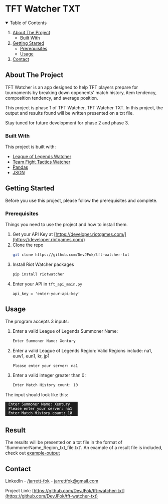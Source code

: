 # TFT Watcher TXT

<!-- TABLE OF CONTENTS -->
<details open="open">
  <summary>Table of Contents</summary>
  <ol>
    <li>
      <a href="#about-the-project">About The Project</a>
      <ul>
        <li><a href="#built-with">Built With</a></li>
      </ul>
    </li>
    <li>
      <a href="#getting-started">Getting Started</a>
      <ul>
        <li><a href="#Prerequisites">Prerequisites</a></li>
        <li><a href="#Usage">Usage</a></li>
      </ul>
    </li>
    <li><a href="#contact">Contact</a></li>
  </ol>
</details>



## About The Project

TFT Watcher is an app designed to help TFT players prepare for tournaments by breaking down opponents' match history, item tendency, composition tendency, and average position.

This project is phase 1 of TFT Watcher, TFT Watcher TXT. In this project, the output and results found will be written presented on a txt file. 

Stay tuned for future development for phase 2 and phase 3. 

### Built With

This project is built with:
* [League of Legends Watcher](https://riot-watcher.readthedocs.io/en/latest/riotwatcher/LeagueOfLegends/index.html)
* [Team Fight Tactics Watcher](https://riot-watcher.readthedocs.io/en/latest/riotwatcher/TeamFightTactics/index.html)
* [Pandas](https://pandas.pydata.org/getting_started.html)
* [JSON](https://docs.python.org/3/library/json.html)


## Getting Started

Before you use this project, please follow the prerequisites and complete. 

### Prerequisites

Things you need to use the project and how to install them.

1. Get your API Key at [https://developer.riotgames.com/](https://developer.riotgames.com/)
2. Clone the repo
   ```sh
   git clone https://github.com/DevJFok/tft-watcher-txt
   ```
3. Install Riot Watcher packages
   ```sh
   pip install riotwatcher
   ```
4. Enter your API in `tft_api_main.py`
   ```JS
   api_key = 'enter-your-api-key'
   ```

## Usage

The program accepts 3 inputs:

1. Enter a valid League of Legends Summoner Name: 
   ```sh
   Enter Summoner Name: Xentury
   ```
2. Enter a valid League of Legends Region:
   Valid Regions include: na1, euw1, eun1, kr, jp1
   ```sh
   Please enter your server: na1
   ```
3. Enter a valid integer greater than 0:
   ```sh
   Enter Match History count: 10
   ```

The input should look like this:

[![Input Screenshot][input-screenshot]](https://example.com)

## Result

The results will be presented on a txt file in the format of 'SummonerName_Region_txt_file.txt'. An example of a result file is included, check out [example-output](this)

## Contact

LinkedIn - [/jarrett-fok](https://www.linkedin.com/in/jarrett-fok/) - jarrettfok@gmail.com

Project Link: [https://github.com/DevJFok/tft-watcher-txt](https://github.com/DevJFok/tft-watcher-txt)

[input-screenshot]: images/input_screenshot.png
[example-output]: Xentury_na1_tft_file.txt